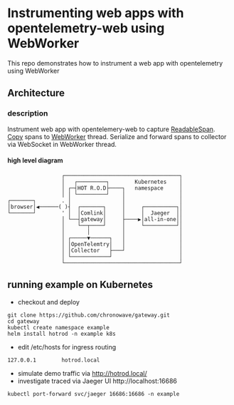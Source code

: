 # Instrumenting web apps with opentelemetry-web using WebWorker
This repo demonstrates how to instrument a web app with opentelemetry using WebWorker

## Architecture
### description
Instrument web app with opentelemery-web to capture [ReadableSpan](https://github.com/open-telemetry/opentelemetry-js/blob/master/packages/opentelemetry-tracing/src/export/ReadableSpan.ts). [Copy](https://developer.mozilla.org/en-US/docs/Web/API/Web_Workers_API/Structured_clone_algorithm) spans to [WebWorker](https://developer.mozilla.org/en-US/docs/Web/API/Web_Workers_API/Using_web_workers) thread. Serialize and forward spans to collector via WebSocket in WebWorker thread.

#### high level diagram
```text
                 ┌────────────────────────────────────┐
                 │   ┌─────────┐        Kubernetes    │
                 │ ┌─┤HOT R.O.D├────┐   namespace     │
                 │ │ └─────────┘    │                 │
┌───────┐        . │                │                 │
│browser│◀──────( )┤  ┌───────┐     │     ┌──────────┐│
└───────┘        ' │  │Comlink│     │     │  Jaeger  ││
                 │ └──┤gateway│     ├────▶│all-in-one││
                 │    └──┬────┘     │     └──────────┘│
                 │       │          │                 │
                 │ ┌─────▼──────┐   │                 │
                 │ │OpenTelemtry│   │                 │
                 │ │Collector   ├───┘                 │
                 │ └────────────┘                     │
                 └────────────────────────────────────┘
```
## running example on Kubernetes
   * checkout and deploy
```shell script
git clone https://github.com/chronowave/gateway.git
cd gateway
kubectl create namespace example
helm install hotrod -n example k8s
```
   * edit /etc/hosts for ingress routing
```text
127.0.0.1        hotrod.local
```
   * simulate demo traffic via http://hotrod.local/
   * investigate traced via Jaeger UI http://localhost:16686
```shell script
kubectl port-forward svc/jaeger 16686:16686 -n example
```






